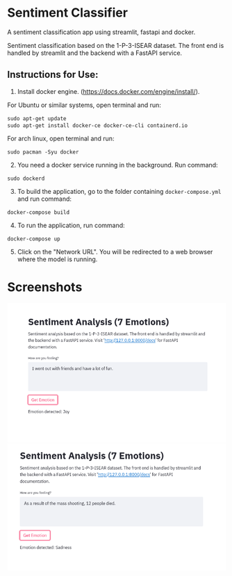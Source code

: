 # Sentiment Classifier

A sentiment classification app using streamlit, fastapi and docker.

Sentiment classification based on the 1-P-3-ISEAR dataset. The front end is handled by streamlit and the backend with a FastAPI service.

## Instructions for Use:

1.  Install docker engine. (https://docs.docker.com/engine/install/).

For Ubuntu or similar systems, open terminal and run:

```
sudo apt-get update
sudo apt-get install docker-ce docker-ce-cli containerd.io
```

For arch linux, open terminal and run:

```
sudo pacman -Syu docker
```

2.  You need a docker service running in the background. Run command:

```
sudo dockerd
```

3.  To build the application, go to the folder containing `docker-compose.yml` and run command:

```
docker-compose build
```

4.  To run the application, run command:

```
docker-compose up
```

5.  Click on the "Network URL". You will be redirected to a web browser where the model is running.

# Screenshots

![joy](screenshots/joy.png)
![sad](screenshots/sadness.png)
